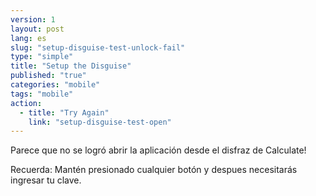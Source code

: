 ```yaml
---
version: 1
layout: post
lang: es
slug: "setup-disguise-test-unlock-fail"
type: "simple"
title: "Setup the Disguise"
published: "true"
categories: "mobile"
tags: "mobile"
action: 
  - title: "Try Again"
    link: "setup-disguise-test-open"
---
```


Parece que no se logró abrir la aplicación desde el disfraz de Calculate!

Recuerda: Mantén presionado cualquier botón y despues necesitarás ingresar tu clave.

